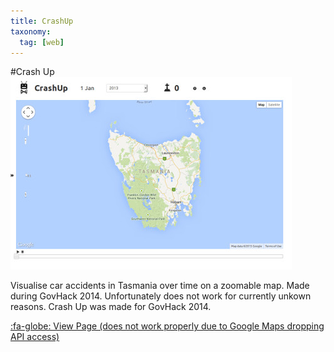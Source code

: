 ```yaml
---
title: CrashUp
taxonomy: 
  tag: [web]
---
```

#Crash Up
![](crashup-v1.jpg)

Visualise car accidents in Tasmania over time on a zoomable map. Made during GovHack 2014. Unfortunately does not work for currently unkown reasons. 
Crash Up was made for GovHack 2014. 

[:fa-globe: View Page (does not work properly due to Google Maps dropping API access)](../../ext-pages/govhack2014)